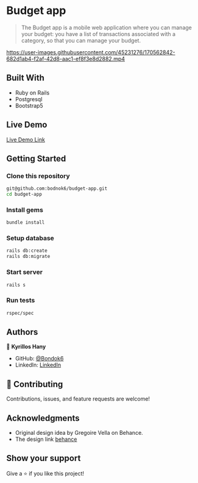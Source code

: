 # Budget app

> The Budget app is a mobile web application where you can manage your budget: you have a list of transactions associated with a category, so that you can manage your budget.

https://user-images.githubusercontent.com/45231276/170562842-682d1ab4-f2af-42d8-aac1-ef8f3e8d2882.mp4

## Built With

- Ruby on Rails
- Postgresql
- Bootstrap5

## Live Demo

[Live Demo Link]()

## Getting Started

### Clone this repository

```bash
git@github.com:bodnok6/budget-app.git
cd budget-app
```
### Install gems
```bash
bundle install
```

### Setup database
```bash
rails db:create
rails db:migrate
```

### Start server
```bash
rails s
```

### Run tests
```bash
rspec/spec
```

## Authors

👤 **Kyrillos Hany**

- GitHub: [@Bondok6](https://github.com/Bondok6)
- LinkedIn: [LinkedIn](https://www.linkedin.com/in/kyrillos-hany/)

## 🤝 Contributing

Contributions, issues, and feature requests are welcome!

## Acknowledgments

- Original design idea by Gregoire Vella on Behance.
- The design link [behance](https://www.behance.net/gregoirevella)

## Show your support

Give a ⭐️ if you like this project!
